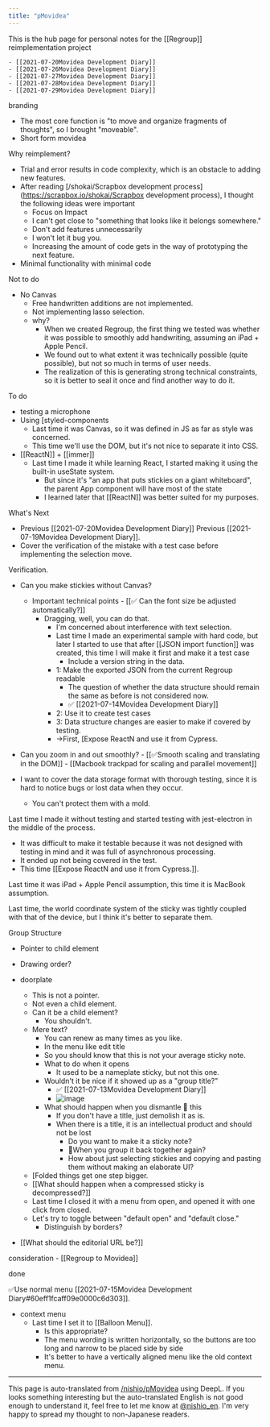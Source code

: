 ```yaml
---
title: "pMovidea"
---
```


This is the hub page for personal notes for the [[Regroup]] reimplementation project

    - [[2021-07-20Movidea Development Diary]]
    - [[2021-07-26Movidea Development Diary]]
    - [[2021-07-27Movidea Development Diary]]
    - [[2021-07-28Movidea Development Diary]]
    - [[2021-07-29Movidea Development Diary]]

branding
- The most core function is "to move and organize fragments of thoughts", so I brought "moveable".
- Short form movidea

Why reimplement?
- Trial and error results in code complexity, which is an obstacle to adding new features.
- After reading [/shokai/Scrapbox development process](https://scrapbox.io/shokai/Scrapbox development process), I thought the following ideas were important
    - Focus on Impact
    - I can't get close to "something that looks like it belongs somewhere."
    - Don't add features unnecessarily
    - I won't let it bug you.
    - Increasing the amount of code gets in the way of prototyping the next feature.
- Minimal functionality with minimal code

Not to do
- No Canvas
    - Free handwritten additions are not implemented.
    - Not implementing lasso selection.
    - why?
        - When we created Regroup, the first thing we tested was whether it was possible to smoothly add handwriting, assuming an iPad + Apple Pencil.
        - We found out to what extent it was technically possible (quite possible), but not so much in terms of user needs.
        - The realization of this is generating strong technical constraints, so it is better to seal it once and find another way to do it.

To do
- testing a microphone
- Using [styled-components
    - Last time it was Canvas, so it was defined in JS as far as style was concerned.
    - This time we'll use the DOM, but it's not nice to separate it into CSS.
- [[ReactN]] + [[immer]]
    - Last time I made it while learning React, I started making it using the built-in useState system.
        - But since it's "an app that puts stickies on a giant whiteboard", the parent App component will have most of the state
        - I learned later that [[ReactN]] was better suited for my purposes.

What's Next
- Previous [[2021-07-20Movidea Development Diary]] Previous [[2021-07-19Movidea Development Diary]].
- Cover the verification of the mistake with a test case before implementing the selection move.



Verification.
- Can you make stickies without Canvas?
    - Important technical points
            - [[✅ Can the font size be adjusted automatically?]]
        - Dragging, well, you can do that.
            - I'm concerned about interference with text selection.
            - Last time I made an experimental sample with hard code, but later I started to use that after [[JSON import function]] was created, this time I will make it first and make it a test case
                - Include a version string in the data.
            - 1: Make the exported JSON from the current Regroup readable
                - The question of whether the data structure should remain the same as before is not considered now.
                - ✅ [[2021-07-14Movidea Development Diary]]
            - 2: Use it to create test cases
            - 3: Data structure changes are easier to make if covered by testing.
            - →First, [Expose ReactN and use it from Cypress.

- Can you zoom in and out smoothly?
        - [[✅Smooth scaling and translating in the DOM]]
        - [[Macbook trackpad for scaling and parallel movement]]

- I want to cover the data storage format with thorough testing, since it is hard to notice bugs or lost data when they occur.
    - You can't protect them with a mold.

Last time I made it without testing and started testing with jest-electron in the middle of the process.
- It was difficult to make it testable because it was not designed with testing in mind and it was full of asynchronous processing.
- It ended up not being covered in the test.
- This time [[Expose ReactN and use it from Cypress.]].

Last time it was iPad + Apple Pencil assumption, this time it is MacBook assumption.

Last time, the world coordinate system of the sticky was tightly coupled with that of the device, but I think it's better to separate them.

Group Structure
- Pointer to child element
- Drawing order?
- doorplate
    - This is not a pointer.
    - Not even a child element.
    - Can it be a child element?
        - You shouldn't.
    - Mere text?
        - You can renew as many times as you like.
        - In the menu like edit title
        - So you should know that this is not your average sticky note.
        - What to do when it opens
            - It used to be a nameplate sticky, but not this one.
        - Wouldn't it be nice if it showed up as a "group title?"
            - ✅ [[2021-07-13Movidea Development Diary]]
            - ![image](https://gyazo.com/b181a51e078ac34a54860bed29bc2bf7/thumb/1000)
        - What should happen when you dismantle 🤔 this
            - If you don't have a title, just demolish it as is.
            - When there is a title, it is an intellectual product and should not be lost
                - Do you want to make it a sticky note?
                - 🤔When you group it back together again?
                - How about just selecting stickies and copying and pasting them without making an elaborate UI?
    - [Folded things get one step bigger.
    - [[What should happen when a compressed sticky is decompressed?]]
    - Last time I closed it with a menu from open, and opened it with one click from closed.
    - Let's try to toggle between "default open" and "default close."
        - Distinguish by borders?










- [[What should the editorial URL be?]]

consideration
    - [[Regroup to Movidea]]

done

✅Use normal menu [[2021-07-15Movidea Development Diary#60eff1fcaff09e0000c6d303]].
- context menu
    - Last time I set it to [[Balloon Menu]].
        - Is this appropriate?
        - The menu wording is written horizontally, so the buttons are too long and narrow to be placed side by side
        - It's better to have a vertically aligned menu like the old context menu.

---
This page is auto-translated from [/nishio/pMovidea](https://scrapbox.io/nishio/pMovidea) using DeepL. If you looks something interesting but the auto-translated English is not good enough to understand it, feel free to let me know at [@nishio_en](https://twitter.com/nishio_en). I'm very happy to spread my thought to non-Japanese readers.